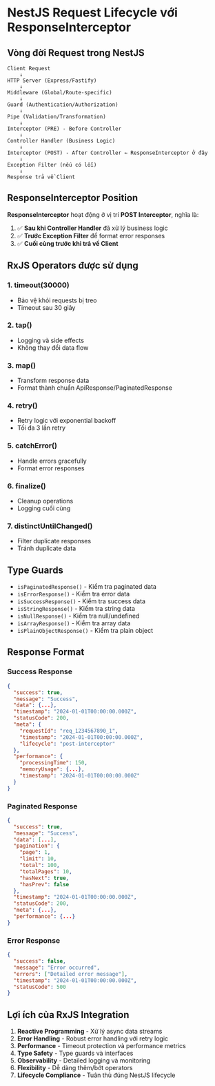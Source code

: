 # NestJS Request Lifecycle với ResponseInterceptor

## Vòng đời Request trong NestJS

```
Client Request
    ↓
HTTP Server (Express/Fastify)
    ↓
Middleware (Global/Route-specific)
    ↓
Guard (Authentication/Authorization)
    ↓
Pipe (Validation/Transformation)
    ↓
Interceptor (PRE) - Before Controller
    ↓
Controller Handler (Business Logic)
    ↓
Interceptor (POST) - After Controller ← ResponseInterceptor ở đây
    ↓
Exception Filter (nếu có lỗi)
    ↓
Response trả về Client
```

## ResponseInterceptor Position

**ResponseInterceptor** hoạt động ở vị trí **POST Interceptor**, nghĩa là:

1. ✅ **Sau khi Controller Handler** đã xử lý business logic
2. ✅ **Trước Exception Filter** để format error responses
3. ✅ **Cuối cùng trước khi trả về Client**

## RxJS Operators được sử dụng

### 1. **timeout(30000)**

- Bảo vệ khỏi requests bị treo
- Timeout sau 30 giây

### 2. **tap()**

- Logging và side effects
- Không thay đổi data flow

### 3. **map()**

- Transform response data
- Format thành chuẩn ApiResponse/PaginatedResponse

### 4. **retry()**

- Retry logic với exponential backoff
- Tối đa 3 lần retry

### 5. **catchError()**

- Handle errors gracefully
- Format error responses

### 6. **finalize()**

- Cleanup operations
- Logging cuối cùng

### 7. **distinctUntilChanged()**

- Filter duplicate responses
- Tránh duplicate data

## Type Guards

- `isPaginatedResponse()` - Kiểm tra paginated data
- `isErrorResponse()` - Kiểm tra error data
- `isSuccessResponse()` - Kiểm tra success data
- `isStringResponse()` - Kiểm tra string data
- `isNullResponse()` - Kiểm tra null/undefined
- `isArrayResponse()` - Kiểm tra array data
- `isPlainObjectResponse()` - Kiểm tra plain object

## Response Format

### Success Response

```json
{
  "success": true,
  "message": "Success",
  "data": {...},
  "timestamp": "2024-01-01T00:00:00.000Z",
  "statusCode": 200,
  "meta": {
    "requestId": "req_1234567890_1",
    "timestamp": "2024-01-01T00:00:00.000Z",
    "lifecycle": "post-interceptor"
  },
  "performance": {
    "processingTime": 150,
    "memoryUsage": {...},
    "timestamp": "2024-01-01T00:00:00.000Z"
  }
}
```

### Paginated Response

```json
{
  "success": true,
  "message": "Success",
  "data": [...],
  "pagination": {
    "page": 1,
    "limit": 10,
    "total": 100,
    "totalPages": 10,
    "hasNext": true,
    "hasPrev": false
  },
  "timestamp": "2024-01-01T00:00:00.000Z",
  "statusCode": 200,
  "meta": {...},
  "performance": {...}
}
```

### Error Response

```json
{
  "success": false,
  "message": "Error occurred",
  "errors": ["Detailed error message"],
  "timestamp": "2024-01-01T00:00:00.000Z",
  "statusCode": 500
}
```

## Lợi ích của RxJS Integration

1. **Reactive Programming** - Xử lý async data streams
2. **Error Handling** - Robust error handling với retry logic
3. **Performance** - Timeout protection và performance metrics
4. **Type Safety** - Type guards và interfaces
5. **Observability** - Detailed logging và monitoring
6. **Flexibility** - Dễ dàng thêm/bớt operators
7. **Lifecycle Compliance** - Tuân thủ đúng NestJS lifecycle
